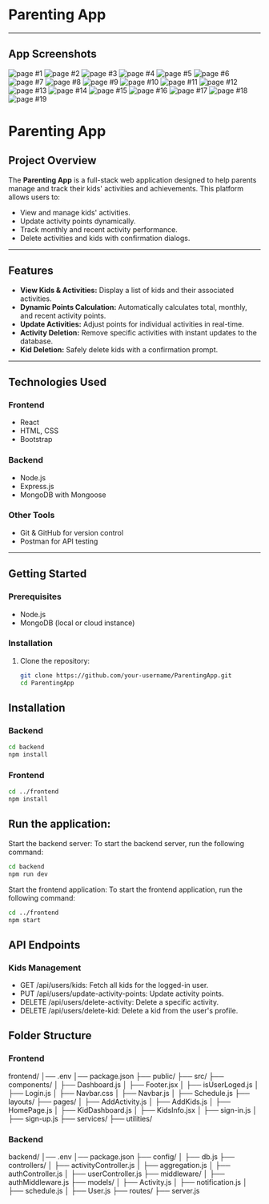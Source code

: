 # Parenting App
---

## App Screenshots

![page #1](./Images/Screenshot%20(143).png)
![page #2](./Images/Screenshot%20(144).png)
![page #3](./Images/Screenshot%20(145).png)
![page #4](./Images/Screenshot%20(146).png)
![page #5](./Images/Screenshot%20(147).png)
![page #6](./Images/Screenshot%20(148).png)
![page #7](./Images/Screenshot%20(149).png)
![page #8](./Images/Screenshot%20(150).png)
![page #9](./Images/Screenshot%20(151).png)
![page #10](./Images/Screenshot%20(152).png)
![page #11](./Images/Screenshot%20(153).png)
![page #12](./Images/Screenshot%20(154).png)
![page #13](./Images/Screenshot%20(155).png)
![page #14](./Images/Screenshot%20(156).png)
![page #15](./Images/Screenshot%20(157).png)
![page #16](./Images/Screenshot%20(158).png)
![page #17](./Images/Screenshot%20(159).png)
![page #18](./Images/Screenshot%20(160).png)
![page #19](./Images/Screenshot%20(161).png)


# Parenting App  

## Project Overview  
The **Parenting App** is a full-stack web application designed to help parents manage and track their kids' activities and achievements. This platform allows users to:  
- View and manage kids' activities.  
- Update activity points dynamically.  
- Track monthly and recent activity performance.  
- Delete activities and kids with confirmation dialogs.  
---

## Features  
- **View Kids & Activities:** Display a list of kids and their associated activities.  
- **Dynamic Points Calculation:** Automatically calculates total, monthly, and recent activity points.  
- **Update Activities:** Adjust points for individual activities in real-time.  
- **Activity Deletion:** Remove specific activities with instant updates to the database.  
- **Kid Deletion:** Safely delete kids with a confirmation prompt.  

---

## Technologies Used  

### Frontend  
- React  
- HTML, CSS  
- Bootstrap  

### Backend  
- Node.js  
- Express.js  
- MongoDB with Mongoose  

### Other Tools  
- Git & GitHub for version control  
- Postman for API testing  

---

## Getting Started  

### Prerequisites  
- Node.js  
- MongoDB (local or cloud instance)  

### Installation  
1. Clone the repository:  
   ```bash
   git clone https://github.com/your-username/ParentingApp.git  
   cd ParentingApp

## Installation

### Backend
```bash
cd backend
npm install
```
### Frontend
```bash
cd ../frontend
npm install
```

## Run the application:
Start the backend server:
To start the backend server, run the following command:
```bash
cd backend
npm run dev
```

Start the frontend application:
To start the frontend application, run the following command:

```bash
cd ../frontend
npm start
```


## API Endpoints
### Kids Management
- GET /api/users/kids: Fetch all kids for the logged-in user.
- PUT /api/users/update-activity-points: Update activity points.
- DELETE /api/users/delete-activity: Delete a specific activity.
- DELETE /api/users/delete-kid: Delete a kid from the user's profile.

## Folder Structure

### Frontend
frontend/
│── .env
│── package.json
├── public/
├── src/
    ├── components/
    │   ├── Dashboard.js
    │   ├── Footer.jsx
    │   ├── isUserLoged.js
    │   ├── Login.js
    │   ├── Navbar.css
    │   ├── Navbar.js
    │   ├── Schedule.js
    ├── layouts/
    ├── pages/
    │   ├── AddActivity.js
    │   ├── AddKids.js
    │   ├── HomePage.js
    │   ├── KidDashboard.js
    │   ├── KidsInfo.jsx
    │   ├── sign-in.js
    │   ├── sign-up.js
    ├── services/
    ├── utilities/

### Backend
backend/
│── .env
│── package.json
├── config/
│   ├── db.js
├── controllers/
│   ├── activityController.js
│   ├── aggregation.js
│   ├── authController.js
│   ├── userController.js
├── middleware/
│   ├── authMiddleware.js
├── models/
│   ├── Activity.js
│   ├── notification.js
│   ├── schedule.js
│   ├── User.js
├── routes/
├── server.js





